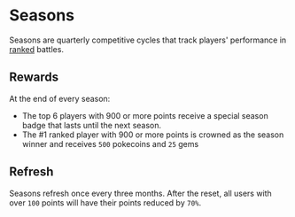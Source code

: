 # Seasons

Seasons are quarterly competitive cycles that track players' performance in [ranked](./commands/battle.md#cross-server) battles.

## Rewards

At the end of every season:
- The top 6 players with 900 or more points receive a special season badge that lasts until the next season.
- The #1 ranked player with 900 or more points is crowned as the season winner and receives `500` pokecoins and `25` gems

## Refresh

Seasons refresh once every three months. After the reset, all users with over `100` points will have their points reduced by `70%`.
